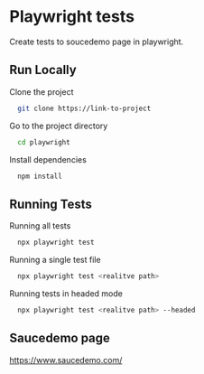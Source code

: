 # Playwright tests

Create tests to soucedemo page in playwright.

## Run Locally

Clone the project

```bash
  git clone https://link-to-project
```

Go to the project directory

```bash
  cd playwright
```

Install dependencies

```bash
  npm install
```

## Running Tests

Running all tests

```bash
  npx playwright test
```

Running a single test file

```bash
  npx playwright test <realitve path>
```

Running tests in headed mode

```bash
  npx playwright test <realitve path> --headed
```

## Saucedemo page

https://www.saucedemo.com/

